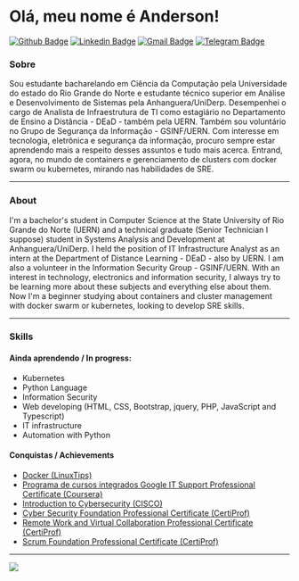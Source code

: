 # Olá, meu nome é Anderson! 

[![Github Badge](https://img.shields.io/badge/-Github-000?style=flat-square&logo=Github&logoColor=white&link=https://github.com/acgoularthub)](https://github.com/acgoularthub)
[![Linkedin Badge](https://img.shields.io/badge/-LinkedIn-blue?style=flat-square&logo=Linkedin&logoColor=white&link=https://www.linkedin.com/in/acgoulart/)](https://www.linkedin.com/in/acgoulart/)
[![Gmail Badge](https://img.shields.io/badge/-Gmail-c14438?style=flat-square&logo=Gmail&logoColor=white&link=mailto:acgoulartmail@gmail.com)](mailto:acgoulartmail@gmail.com)
[![Telegram Badge](https://img.shields.io/badge/-Telegram-1ca0f1?style=flat-square&labelColor=1ca0f1&logo=telegram&logoColor=white&link=https://t.me/acgoulart/)](https://t.me/acgoulart/)


### Sobre
Sou estudante bacharelando em Ciência da Computação pela Universidade do estado do Rio Grande do Norte e estudante técnico superior em Análise e Desenvolvimento de Sistemas pela Anhanguera/UniDerp. Desempenhei o cargo de Analista de Infraestrutura de TI como estagiário no Departamento de Ensino a Distância - DEaD - também pela UERN. Também sou voluntário no Grupo de Segurança da Informação - GSINF/UERN. Com interesse em tecnologia, eletrônica e segurança da informação, procuro sempre estar aprendendo mais a respeito desses assuntos e tudo mais acerca. Entrand, agora, no mundo de containers e gerenciamento de clusters com docker swarm ou kubernetes, mirando nas habilidades de SRE.

---

### About

I'm a bachelor's student in Computer Science at the State University of Rio Grande do Norte (UERN) and a technical graduate (Senior Technician I suppose) student in Systems Analysis and Development at Anhanguera/UniDerp. I held the position of IT Infrastructure Analyst as an intern at the Department of Distance Learning - DEaD - also by UERN. I am also a volunteer in the Information Security Group - GSINF/UERN. With an interest in technology, electronics and information security, I always try to be learning more about these subjects and everything else about them. Now I'm a beginner studying about containers and cluster management with docker swarm or kubernetes, looking to develop SRE skills. 

---

### Skills

#### Ainda aprendendo / In progress:
* Kubernetes 
* Python Language
* Information Security
* Web developing (HTML, CSS, Bootstrap, jquery, PHP, JavaScript and Typescript)
* IT infrastructure
* Automation with Python

#### Conquistas / Achievements

* [Docker (LinuxTips)](https://www.credential.net/6bc44149-ddf5-471b-bd54-818d7def4ff2#gs.70l4le)
* [Programa de cursos integrados Google IT Support Professional Certificate (Coursera)](https://www.coursera.org/account/accomplishments/specialization/VF96B958JFF8)
* [Introduction to Cybersecurity (CISCO)](https://www.credly.com/badges/76008cb4-7f6a-4b6c-93f7-a5b0b4b409ce?source=linked_in_profile)
* [Cyber Security Foundation Professional Certificate (CertiProf)](https://www.credly.com/badges/535e316e-2f17-4138-b9c1-b352f9aa96be?source=linked_in_profile)
* [Remote Work and Virtual Collaboration Professional Certificate (CertiProf)](https://www.credly.com/badges/250931a8-a79c-4c53-aea6-a03db87ac9e6?source=linked_in_profile)
* [Scrum Foundation Professional Certificate (CertiProf)](https://www.credly.com/badges/92e921b7-90e6-46cf-ab14-3c4f1e357b18?source=linked_in_profile)

---

<a href="https://github.com/acgoularthub">
  <img src="https://github-readme-stats.vercel.app/api/top-langs/?username=acgoularthub&layout=compact" />
</a> 
